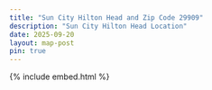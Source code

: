```yaml
---
title: "Sun City Hilton Head and Zip Code 29909"
description: "Sun City Hilton Head Location"
date: 2025-09-20
layout: map-post
pin: true
---
```


{% include embed.html %}

<style>

  #main-wrapper {
      padding: 0;
  }
  #main-wrapper > .container > div:first-of-type > main {
      padding-right: 0;
      padding-left: 0;
  }
  #main-wrapper > .container > div:first-of-type > main > article > header {
      padding-right: calc(var(--bs-gutter-x) * .5);
      padding-left: calc(var(--bs-gutter-x) * .5);
  }
  #tail-wrapper {
      display: none;
  }
  #map {
      width: 100%;
  }
</style>

<gmp-map center="32.3044810,-80.9572716" zoom="12.5" id="map" map-id="schh-location"></gmp-map>

<script type="module">
    import { getMap, loadGeoJSON, fitBounds } from '{{ '/assets/js/gmap.js' | relative_url }}';

    function addLegend(map) {
        const legend = document.createElement('div');
        
        // Apply styles directly to the legend
        legend.style.backgroundColor = 'white';
        legend.style.padding = '10px';
        legend.style.margin = '10px';
        legend.style.border = '2px solid #999';
        legend.style.borderRadius = '5px';
        legend.style.fontFamily = 'Arial, sans-serif';
        legend.style.boxShadow = '0 2px 6px rgba(0,0,0,0.3)';
        
        legend.innerHTML = `
            <h3 style="margin-top: 0; font-size: 16px;">Legend</h3>
            <div style="margin: 5px 0; display: flex; align-items: center;">
            <span style="width: 20px; height: 20px; margin-right: 8px; border: 1px solid #333; display: inline-block; background-color: #FF0000;"></span>
            <span>Sun City Hilton Head</span>
            </div>
            <div style="margin: 5px 0; display: flex; align-items: center;">
            <span style="width: 20px; height: 20px; margin-right: 8px; border: 1px solid #333; display: inline-block; background-color: #000000;"></span>
            <span>Zip Code 29909</span>
            </div>
        `;
        
        map.controls[google.maps.ControlPosition.RIGHT_BOTTOM].push(legend);
    }

    (async () => {
        try {    
            const map = await getMap('map');

            await loadGeoJSON(map, 'https://www.schh-commons.org/knowledge-base/geojson/Sun_City,_Hilton_Head.geojson', {strokeWeight: 2, zIndex: 2, fillOpacity: 0.2});

            await loadGeoJSON(map, 'https://tigerweb.geo.census.gov/arcgis/rest/services/TIGERweb/PUMA_TAD_TAZ_UGA_ZCTA/MapServer/1/query?where=ZCTA5%3D%2729909%27&outFields=ZCTA5%2CNAME%2CGEOID&returnGeometry=true&outSR=4326&f=geojson', {zIndex: 1, fillOpacity: 0.1});
            
            addLegend(map);

        } catch (error) {
            console.error('Error initializing map:', error);
        }
    })();

</script>
